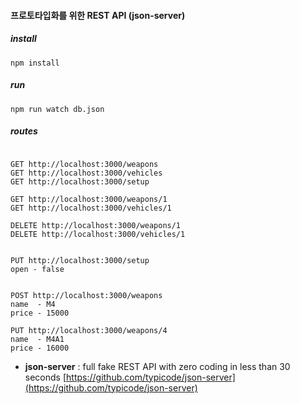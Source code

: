 #### 프로토타입화를 위한 REST API (json-server)

##### install
```
npm install
```

##### run
```
npm run watch db.json
```

##### routes
```

GET http://localhost:3000/weapons
GET http://localhost:3000/vehicles
GET http://localhost:3000/setup

GET http://localhost:3000/weapons/1
GET http://localhost:3000/vehicles/1

DELETE http://localhost:3000/weapons/1
DELETE http://localhost:3000/vehicles/1


PUT http://localhost:3000/setup
open - false


POST http://localhost:3000/weapons
name  - M4
price - 15000

PUT http://localhost:3000/weapons/4
name  - M4A1
price - 16000

```


- **json-server** : full fake REST API with zero coding in less than 30 seconds [https://github.com/typicode/json-server](https://github.com/typicode/json-server)
